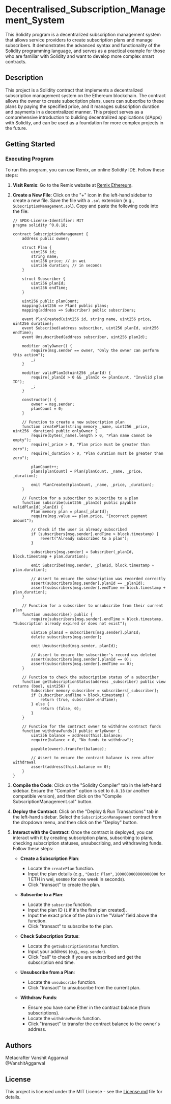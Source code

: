 # Decentralised_Subscription_Management_System

This Solidity program is a decentralized subscription management system that allows service providers to create subscription plans and manage subscribers. It demonstrates the advanced syntax and functionality of the Solidity programming language, and serves as a practical example for those who are familiar with Solidity and want to develop more complex smart contracts.

## Description

This project is a Solidity contract that implements a decentralized subscription management system on the Ethereum blockchain. The contract allows the owner to create subscription plans, users can subscribe to these plans by paying the specified price, and it manages subscription duration and payments in a decentralized manner. This project serves as a comprehensive introduction to building decentralized applications (dApps) with Solidity, and can be used as a foundation for more complex projects in the future.

## Getting Started

### Executing Program

To run this program, you can use Remix, an online Solidity IDE. Follow these steps:

1. **Visit Remix**: Go to the Remix website at [Remix Ethereum](https://remix.ethereum.org/).

2. **Create a New File**: Click on the "+" icon in the left-hand sidebar to create a new file. Save the file with a `.sol` extension (e.g., `SubscriptionManagement.sol`). Copy and paste the following code into the file:

    ```solidity
    // SPDX-License-Identifier: MIT
    pragma solidity ^0.8.18;
    
    contract SubscriptionManagement {
        address public owner;
    
        struct Plan {
            uint256 id;
            string name;
            uint256 price; // in wei
            uint256 duration; // in seconds
        }
    
        struct Subscriber {
            uint256 planId;
            uint256 endTime;
        }
    
        uint256 public planCount;
        mapping(uint256 => Plan) public plans;
        mapping(address => Subscriber) public subscribers;
    
        event PlanCreated(uint256 id, string name, uint256 price, uint256 duration);
        event Subscribed(address subscriber, uint256 planId, uint256 endTime);
        event Unsubscribed(address subscriber, uint256 planId);
    
        modifier onlyOwner() {
            require(msg.sender == owner, "Only the owner can perform this action");
            _;
        }
    
        modifier validPlanId(uint256 _planId) {
            require(_planId > 0 && _planId <= planCount, "Invalid plan ID");
            _;
        }
    
        constructor() {
            owner = msg.sender;
            planCount = 0;
        }
    
        // Function to create a new subscription plan
        function createPlan(string memory _name, uint256 _price, uint256 _duration) public onlyOwner {
            require(bytes(_name).length > 0, "Plan name cannot be empty");
            require(_price > 0, "Plan price must be greater than zero");
            require(_duration > 0, "Plan duration must be greater than zero");
    
            planCount++;
            plans[planCount] = Plan(planCount, _name, _price, _duration);
    
            emit PlanCreated(planCount, _name, _price, _duration);
        }
    
        // Function for a subscriber to subscribe to a plan
        function subscribe(uint256 _planId) public payable validPlanId(_planId) {
            Plan memory plan = plans[_planId];
            require(msg.value == plan.price, "Incorrect payment amount");
    
            // Check if the user is already subscribed
            if (subscribers[msg.sender].endTime > block.timestamp) {
                revert("Already subscribed to a plan");
            }
    
            subscribers[msg.sender] = Subscriber(_planId, block.timestamp + plan.duration);
    
            emit Subscribed(msg.sender, _planId, block.timestamp + plan.duration);
    
            // Assert to ensure the subscription was recorded correctly
            assert(subscribers[msg.sender].planId == _planId);
            assert(subscribers[msg.sender].endTime == block.timestamp + plan.duration);
        }
    
        // Function for a subscriber to unsubscribe from their current plan
        function unsubscribe() public {
            require(subscribers[msg.sender].endTime > block.timestamp, "Subscription already expired or does not exist");
    
            uint256 planId = subscribers[msg.sender].planId;
            delete subscribers[msg.sender];
    
            emit Unsubscribed(msg.sender, planId);
    
            // Assert to ensure the subscriber's record was deleted
            assert(subscribers[msg.sender].planId == 0);
            assert(subscribers[msg.sender].endTime == 0);
        }
    
        // Function to check the subscription status of a subscriber
        function getSubscriptionStatus(address _subscriber) public view returns (bool, uint256) {
            Subscriber memory subscriber = subscribers[_subscriber];
            if (subscriber.endTime > block.timestamp) {
                return (true, subscriber.endTime);
            } else {
                return (false, 0);
            }
        }
    
        // Function for the contract owner to withdraw contract funds
        function withdrawFunds() public onlyOwner {
            uint256 balance = address(this).balance;
            require(balance > 0, "No funds to withdraw");
    
            payable(owner).transfer(balance);
    
            // Assert to ensure the contract balance is zero after withdrawal
            assert(address(this).balance == 0);
        }
    }

    ```

3. **Compile the Code**: Click on the "Solidity Compiler" tab in the left-hand sidebar. Ensure the "Compiler" option is set to `0.8.18` (or another compatible version), and then click on the "Compile SubscriptionManagement.sol" button.

4. **Deploy the Contract**: Click on the "Deploy & Run Transactions" tab in the left-hand sidebar. Select the `SubscriptionManagement` contract from the dropdown menu, and then click on the "Deploy" button.

5. **Interact with the Contract**: Once the contract is deployed, you can interact with it by creating subscription plans, subscribing to plans, checking subscription statuses, unsubscribing, and withdrawing funds. Follow these steps:

   - **Create a Subscription Plan**:
     - Locate the `createPlan` function.
     - Input the plan details (e.g., `"Basic Plan"`, `1000000000000000000` for 1 ETH in wei, `604800` for one week in seconds).
     - Click "transact" to create the plan.

   - **Subscribe to a Plan**:
     - Locate the `subscribe` function.
     - Input the plan ID (`1` if it's the first plan created).
     - Input the exact price of the plan in the "Value" field above the function.
     - Click "transact" to subscribe to the plan.

   - **Check Subscription Status**:
     - Locate the `getSubscriptionStatus` function.
     - Input your address (e.g., `msg.sender`).
     - Click "call" to check if you are subscribed and get the subscription end time.

   - **Unsubscribe from a Plan**:
     - Locate the `unsubscribe` function.
     - Click "transact" to unsubscribe from the current plan.

   - **Withdraw Funds**:
     - Ensure you have some Ether in the contract balance (from subscriptions).
     - Locate the `withdrawFunds` function.
     - Click "transact" to transfer the contract balance to the owner's address.

## Authors

Metacrafter Vanshit Aggarwal  
@VanshitAggarwal

## License

This project is licensed under the MIT License - see the [License.md](License.md) file for details.
